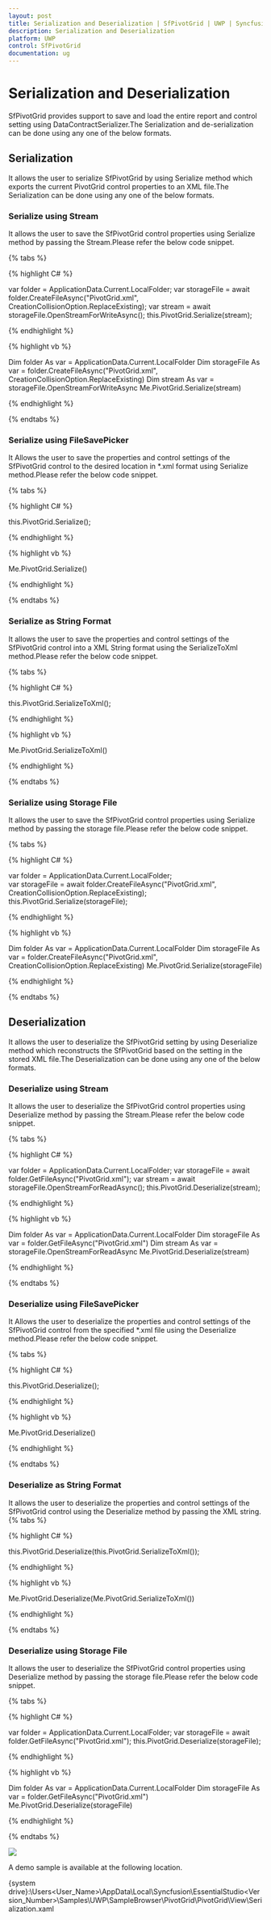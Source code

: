 ```yaml
---
layout: post
title: Serialization and Deserialization | SfPivotGrid | UWP | Syncfusion
description: Serialization and Deserialization
platform: UWP
control: SfPivotGrid
documentation: ug
---
```


# Serialization and Deserialization

SfPivotGrid provides support to save and load the entire report and control setting using DataContractSerializer.The Serialization and de-serialization can be done using any one of the below formats.

## Serialization 

It allows the user to serialize SfPivotGrid by using Serialize method which exports the current PivotGrid control properties to an XML file.The Serialization can be done using any one of the below formats.

### Serialize using Stream 

It allows the user to save the SfPivotGrid control properties using Serialize method by passing the Stream.Please refer the below code snippet.

{% tabs %}

{% highlight C# %}

 var folder = ApplicationData.Current.LocalFolder;
 var storageFile = await folder.CreateFileAsync("PivotGrid.xml", CreationCollisionOption.ReplaceExisting);
 var stream = await storageFile.OpenStreamForWriteAsync();
 this.PivotGrid.Serialize(stream);

{% endhighlight %}

{% highlight vb %}

Dim folder As var = ApplicationData.Current.LocalFolder
Dim storageFile As var = folder.CreateFileAsync("PivotGrid.xml", CreationCollisionOption.ReplaceExisting)
Dim stream As var = storageFile.OpenStreamForWriteAsync
Me.PivotGrid.Serialize(stream)

{% endhighlight %}

{% endtabs %}

### Serialize using FileSavePicker 

It Allows the user to save the properties and control settings of the SfPivotGrid control to the desired location in *.xml format using Serialize method.Please refer the below code snippet.

{% tabs %}

{% highlight C# %}

this.PivotGrid.Serialize();

{% endhighlight %}

{% highlight vb %}

Me.PivotGrid.Serialize()

{% endhighlight %}

{% endtabs %}

### Serialize as String Format

It allows the user to save the properties and control settings of the SfPivotGrid control into a XML String format using the SerializeToXml method.Please refer the below code snippet.

{% tabs %}

{% highlight C# %}

this.PivotGrid.SerializeToXml();

{% endhighlight %}

{% highlight vb %}

Me.PivotGrid.SerializeToXml()

{% endhighlight %}

{% endtabs %}

### Serialize using Storage File 

It allows the user to save the SfPivotGrid control properties using Serialize method by passing the storage file.Please refer the below code snippet.

{% tabs %}

{% highlight C# %}

var folder = ApplicationData.Current.LocalFolder;         
var storageFile = await folder.CreateFileAsync("PivotGrid.xml", CreationCollisionOption.ReplaceExisting);
this.PivotGrid.Serialize(storageFile);

{% endhighlight %}

{% highlight vb %}

Dim folder As var = ApplicationData.Current.LocalFolder
Dim storageFile As var = folder.CreateFileAsync("PivotGrid.xml", CreationCollisionOption.ReplaceExisting)
Me.PivotGrid.Serialize(storageFile)

{% endhighlight %}

{% endtabs %}

## Deserialization

It allows the user to deserialize the SfPivotGrid setting by using Deserialize method which reconstructs the SfPivotGrid based on the setting in the stored XML file.The Deserialization can be done using any one of the below formats.

### Deserialize using Stream 

It allows the user to deserialize the SfPivotGrid control properties using Deserialize method by passing the Stream.Please refer the below code snippet.

{% tabs %}

{% highlight C# %}

var folder = ApplicationData.Current.LocalFolder;
var storageFile = await folder.GetFileAsync("PivotGrid.xml");
var stream = await storageFile.OpenStreamForReadAsync();
this.PivotGrid.Deserialize(stream);

{% endhighlight %}

{% highlight vb %}

Dim folder As var = ApplicationData.Current.LocalFolder
Dim storageFile As var = folder.GetFileAsync("PivotGrid.xml")
Dim stream As var = storageFile.OpenStreamForReadAsync
Me.PivotGrid.Deserialize(stream)

{% endhighlight %}

{% endtabs %}

### Deserialize using FileSavePicker 

It Allows the user to deserialize the properties and control settings of the SfPivotGrid control from the specified *.xml file using the Deserialize method.Please refer the below code snippet.

{% tabs %}

{% highlight C# %}

this.PivotGrid.Deserialize();

{% endhighlight %}

{% highlight vb %}

Me.PivotGrid.Deserialize()

{% endhighlight %}

{% endtabs %}

### Deserialize as String Format

It allows the user to deserialize the properties and control settings of the SfPivotGrid control using the Deserialize method by passing the XML string.
{% tabs %}

{% highlight C# %}

this.PivotGrid.Deserialize(this.PivotGrid.SerializeToXml());

{% endhighlight %}

{% highlight vb %}

Me.PivotGrid.Deserialize(Me.PivotGrid.SerializeToXml())

{% endhighlight %}

{% endtabs %}

### Deserialize using Storage File 

It allows the user to deserialize the SfPivotGrid control properties using Deserialize method by passing the storage file.Please refer the below code snippet.

{% tabs %}

{% highlight C# %}

var folder = ApplicationData.Current.LocalFolder;
var storageFile = await folder.GetFileAsync("PivotGrid.xml");
this.PivotGrid.Deserialize(storageFile);

{% endhighlight %}

{% highlight vb %}

Dim folder As var = ApplicationData.Current.LocalFolder
Dim storageFile As var = folder.GetFileAsync("PivotGrid.xml")
Me.PivotGrid.Deserialize(storageFile)

{% endhighlight %}

{% endtabs %}


![](Serialization_images/Serialized-PivotGrid.png)

A demo sample is available at the following location.

{system drive}:\Users\<User_Name>\AppData\Local\Syncfusion\EssentialStudio\<Version_Number>\Samples\UWP\SampleBrowser\PivotGrid\PivotGrid\View\Serialization.xaml